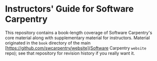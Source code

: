 Instructors' Guide for Software Carpentry
=========================================

This repository contains a book-length coverage of Software Carpentry's core material
along with supplementary material for instructors.
Material originated in the `book` directory of
the main [https://github.com/swcarpentry/website](Software Carpentry `website` repo);
see that repository for revision history if you really want it.
